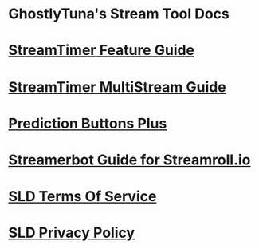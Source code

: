# GhostlyTuna's Stream Tool Docs

# [StreamTimer Feature Guide](/docs/timer-guide.md)

# [StreamTimer MultiStream Guide](docs/timer-crossplatform-guide.md)

# [Prediction Buttons Plus](/docs/pbp-guide.md)

# [Streamerbot Guide for Streamroll.io](/docs/sr-streambot.md)

# [SLD Terms Of Service](/docs/sld-tos.md)

# [SLD Privacy Policy](/docs/sld-pp.md)